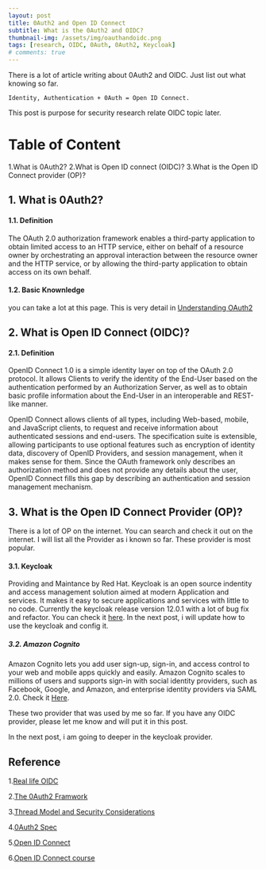 ```yaml
---
layout: post
title: 0Auth2 and Open ID Connect
subtitle: What is the 0Auth2 and OIDC?
thumbnail-img: /assets/img/oauthandoidc.png
tags: [research, OIDC, 0Auth, 0Auth2, Keycloak]
# comments: true
---
```

There is a lot of article writing about 0Auth2 and OIDC. Just list out what knowing so far.

    Identity, Authentication + 0Auth = Open ID Connect. 

This post is purpose for security research relate OIDC topic later.

# Table of Content
1.What is 0Auth2? 
2.What is Open ID connect (OIDC)? 
3.What is the Open ID Connect provider (OP)? 

## 1. What is 0Auth2? 

#### 1.1. Definition
The OAuth 2.0 authorization framework enables a third-party application to obtain limited access to an HTTP service, either on behalf of a resource owner by orchestrating an approval interaction between the resource owner and the HTTP service, or by allowing the third-party application to obtain access on its own behalf.

#### 1.2. Basic Knownledge
you can take a lot at this page. This is very detail in [Understanding OAuth2](http://www.bubblecode.net/en/2016/01/22/understanding-oauth2/)

## 2. What is Open ID Connect (OIDC)? 

#### 2.1. Definition
OpenID Connect 1.0 is a simple identity layer on top of the OAuth 2.0 protocol. It allows Clients to verify the identity of the End-User based on the authentication performed by an Authorization Server, as well as to obtain basic profile information about the End-User in an interoperable and REST-like manner.

OpenID Connect allows clients of all types, including Web-based, mobile, and JavaScript clients, to request and receive information about authenticated sessions and end-users. The specification suite is extensible, allowing participants to use optional features such as encryption of identity data, discovery of OpenID Providers, and session management, when it makes sense for them. Since the OAuth framework only describes an authorization method and does not provide any details about the user, OpenID Connect fills this gap by describing an authentication and session management mechanism.

## 3. What is the Open ID Connect Provider (OP)?

There is a lot of OP on the internet. You can search and check it out on the internet. I will list all the Provider as i known so far. These provider is most popular.

#### 3.1. Keycloak
Providing and Maintance by Red Hat.
Keycloak is an open source indentity and access management solution aimed at modern Application and services. It makes it easy to secure applications and services with  little to no code. 
Currently the keycloak release version 12.0.1 with a lot of bug fix and refactor. You can check it [here](https://www.keycloak.org/). In the next post, i will update how to use the keycloak and config it. 
##### 3.2. Amazon Cognito
Amazon Cognito lets you add user sign-up, sign-in, and access control to your web and mobile apps quickly and easily. Amazon Cognito scales to millions of users and supports sign-in with social identity providers, such as Facebook, Google, and Amazon, and enterprise identity providers via SAML 2.0. Check it [Here](https://aws.amazon.com/cognito/).

These two provider that was used by me so far.  If you have any OIDC provider, please let me know and will put it in this post.

In the next post, i am going to deeper in the keycloak provider. 

## Reference
1.[Real life OIDC](https://security.lauritz-holtmann.de/post/sso-security-responsible-disclosure/)

2.[The 0Auth2 Framwork](https://tools.ietf.org/html/rfc6749)

3.[Thread Model and Security Considerations](https://tools.ietf.org/html/rfc6819)

4.[0Auth2 Spec](https://www.oauth.com/oauth2-servers/map-oauth-2-0-specs/)

5.[Open ID Connect](https://openid.net/connect/)

6.[Open ID Connect course](https://curity.io/resources/courses/openid-connect-in-detail/overview-of-openid-connect)